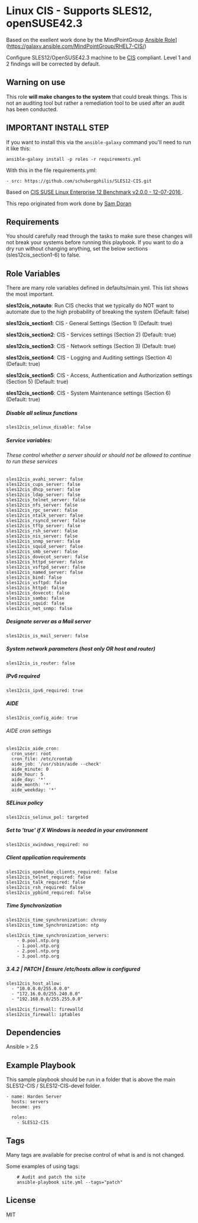 Linux CIS - Supports SLES12, openSUSE42.3
================
Based on the exellent work done by the MindPointGroup [Ansible Role](https://img.shields.io/ansible/role/16089.svg)](https://galaxy.ansible.com/MindPointGroup/RHEL7-CIS/)

Configure SLES12/OpenSUSE42.3 machine to be [CIS](https://www.cisecurity.org/cis-benchmarks/) compliant. Level 1 and 2 findings will be corrected by default.


## Warning on use

This role **will make changes to the system** that could break things. This is not an auditing tool but rather a remediation tool to be used after an audit has been conducted.

## IMPORTANT INSTALL STEP

If you want to install this via the `ansible-galaxy` command you'll need to run it like this:

`ansible-galaxy install -p roles -r requirements.yml`

With this in the file requirements.yml:

```
- src: https://github.com/schubergphilis/SLES12-CIS.git
```

Based on [ CIS SUSE Linux Enterprise 12 Benchmark v2.0.0 - 12-07-2016 ](https://community.cisecurity.org/collab/public/index.php).

This repo originated from work done by [Sam Doran](https://github.com/samdoran/ansible-role-stig)

Requirements
------------

You should carefully read through the tasks to make sure these changes will not break your systems before running this playbook.
If you want to do a dry run without changing anything, set the below sections (sles12cis_section1-6) to false. 

Role Variables
--------------
There are many role variables defined in defaults/main.yml. This list shows the most important.

**sles12cis_notauto**: Run CIS checks that we typically do NOT want to automate due to the high probability of breaking the system (Default: false)

**sles12cis_section1**: CIS - General Settings (Section 1) (Default: true)

**sles12cis_section2**: CIS - Services settings (Section 2) (Default: true)

**sles12cis_section3**: CIS - Network settings (Section 3) (Default: true)

**sles12cis_section4**: CIS - Logging and Auditing settings (Section 4) (Default: true)

**sles12cis_section5**: CIS - Access, Authentication and Authorization settings (Section 5) (Default: true)

**sles12cis_section6**: CIS - System Maintenance settings (Section 6) (Default: true)  

##### Disable all selinux functions
`sles12cis_selinux_disable: false`

##### Service variables:
###### These control whether a server should or should not be allowed to continue to run these services

```
sles12cis_avahi_server: false  
sles12cis_cups_server: false  
sles12cis_dhcp_server: false  
sles12cis_ldap_server: false  
sles12cis_telnet_server: false  
sles12cis_nfs_server: false  
sles12cis_rpc_server: false  
sles12cis_ntalk_server: false  
sles12cis_rsyncd_server: false  
sles12cis_tftp_server: false  
sles12cis_rsh_server: false  
sles12cis_nis_server: false  
sles12cis_snmp_server: false  
sles12cis_squid_server: false  
sles12cis_smb_server: false  
sles12cis_dovecot_server: false  
sles12cis_httpd_server: false  
sles12cis_vsftpd_server: false  
sles12cis_named_server: false  
sles12cis_bind: false  
sles12cis_vsftpd: false  
sles12cis_httpd: false  
sles12cis_dovecot: false  
sles12cis_samba: false  
sles12cis_squid: false  
sles12cis_net_snmp: false  
```  

##### Designate server as a Mail server
`sles12cis_is_mail_server: false`


##### System network parameters (host only OR host and router)
`sles12cis_is_router: false`  


##### IPv6 required
`sles12cis_ipv6_required: true`  


##### AIDE
`sles12cis_config_aide: true`

###### AIDE cron settings
```
sles12cis_aide_cron:
  cron_user: root
  cron_file: /etc/crontab
  aide_job: '/usr/sbin/aide --check'
  aide_minute: 0
  aide_hour: 5
  aide_day: '*'
  aide_month: '*'
  aide_weekday: '*'  
```

##### SELinux policy
`sles12cis_selinux_pol: targeted` 


##### Set to 'true' if X Windows is needed in your environment
`sles12cis_xwindows_required: no` 


##### Client application requirements
```
sles12cis_openldap_clients_required: false 
sles12cis_telnet_required: false 
sles12cis_talk_required: false  
sles12cis_rsh_required: false 
sles12cis_ypbind_required: false 
```

##### Time Synchronization
```
sles12cis_time_synchronization: chrony
sles12cis_time_Synchronization: ntp

sles12cis_time_synchronization_servers:
    - 0.pool.ntp.org
    - 1.pool.ntp.org
    - 2.pool.ntp.org
    - 3.pool.ntp.org  
```  
  
##### 3.4.2 | PATCH | Ensure /etc/hosts.allow is configured
```
sles12cis_host_allow:
  - "10.0.0.0/255.0.0.0"  
  - "172.16.0.0/255.240.0.0"  
  - "192.168.0.0/255.255.0.0"    
```  

```
sles12cis_firewall: firewalld
sles12cis_firewall: iptables
``` 
  

Dependencies
------------

Ansible > 2.5

Example Playbook
-------------------------

This sample playbook should be run in a folder that is above the main SLES12-CIS / SLES12-CIS-devel folder.

```
- name: Harden Server
  hosts: servers
  become: yes

  roles:
    - SLES12-CIS
```

Tags
----
Many tags are available for precise control of what is and is not changed.

Some examples of using tags:

```
    # Audit and patch the site
    ansible-playbook site.yml --tags="patch"
```

License
-------

MIT

